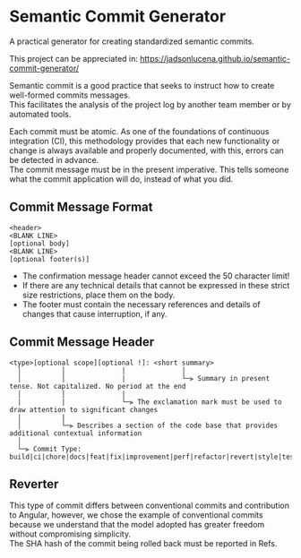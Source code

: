 # Semantic Commit Generator

A practical generator for creating standardized semantic commits.

This project can be appreciated in: https://jadsonlucena.github.io/semantic-commit-generator/

Semantic commit is a good practice that seeks to instruct how to create well-formed commits messages.\
This facilitates the analysis of the project log by another team member or by automated tools.

Each commit must be atomic. As one of the foundations of continuous integration (CI), this methodology provides that each new functionality or change is always available and properly documented, with this, errors can be detected in advance.\
The commit message must be in the present imperative. This tells someone what the commit application will do, instead of what you did.


## Commit Message Format

```
<header>
<BLANK LINE>
[optional body]
<BLANK LINE>
[optional footer(s)]
```

- The confirmation message header cannot exceed the 50 character limit!
- If there are any technical details that cannot be expressed in these strict size restrictions, place them on the body.
- The footer must contain the necessary references and details of changes that cause interruption, if any.


## Commit Message Header

```
<type>[optional scope][optional !]: <short summary>
  │          │              |              │
  │          │              |              └─⫸ Summary in present tense. Not capitalized. No period at the end
  │          │              |
  |          |              └─⫸ The exclamation mark must be used to draw attention to significant changes
  |          |
  │          └─⫸ Describes a section of the code base that provides additional contextual information
  │
  └─⫸ Commit Type: build|ci|chore|docs|feat|fix|improvement|perf|refactor|revert|style|test|other
```


## Reverter

This type of commit differs between conventional commits and contribution to Angular, however, we chose the example of conventional commits because we understand that the model adopted has greater freedom without compromising simplicity.\
The SHA hash of the commit being rolled back must be reported in Refs.